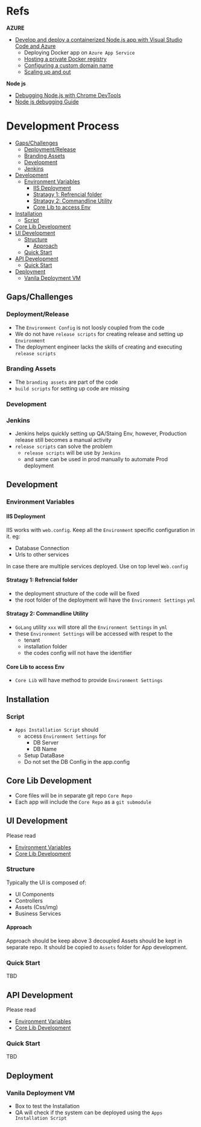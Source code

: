 # Refs

**AZURE**
- [Develop and deploy a containerized Node.js app with Visual Studio Code and Azure](https://docs.microsoft.com/en-us/azure/developer/javascript/how-to/develop-nodejs-on-azure)
  * Deploying Docker app on `Azure App Service`
  * [Hosting a private Docker registry](https://docs.microsoft.com/en-us/azure/developer/javascript/how-to/develop-nodejs-on-azure#hosting-a-private-docker-registry)
  * [Configuring a custom domain name](https://docs.microsoft.com/en-us/azure/developer/javascript/how-to/develop-nodejs-on-azure#configuring-a-custom-domain-name)
  * [Scaling up and out](https://docs.microsoft.com/en-us/azure/developer/javascript/how-to/develop-nodejs-on-azure#scaling-up-and-out)

**Node js**
 * [Debugging Node.js with Chrome DevTools](https://medium.com/@paul_irish/debugging-node-js-nightlies-with-chrome-devtools-7c4a1b95ae27)
 * [Node js debugging Guide](https://nodejs.org/en/docs/guides/debugging-getting-started/)

# Development Process

<!-- vim-markdown-toc GFM -->

* [Gaps/Challenges](#gapschallenges)
  * [Deployment/Release](#deploymentrelease)
  * [Branding Assets](#branding-assets)
  * [Development](#development)
  * [Jenkins](#jenkins)
* [Development](#development-1)
  * [Environment Variables](#environment-variables)
    * [IIS Deployment](#iis-deployment)
    * [Stratagy 1: Refrencial folder](#stratagy-1-refrencial-folder)
    * [Stratagy 2: Commandline Utility](#stratagy-2-commandline-utility)
    * [Core Lib to access Env](#core-lib-to-access-env)
* [Installation](#installation)
  * [Script](#script)
* [Core Lib Development](#core-lib-development)
* [UI Development](#ui-development)
  * [Structure](#structure)
    * [Approach](#approach)
  * [Quick Start](#quick-start)
* [API Development](#api-development)
  * [Quick Start](#quick-start-1)
* [Deployment](#deployment)
  * [Vanila Deployment VM](#vanila-deployment-vm)

<!-- vim-markdown-toc -->

## Gaps/Challenges

### Deployment/Release
* The `Environment Config` is not loosly coupled from the code
* We do not have `release scripts` for creating release and setting up `Environment`
* The deployment engineer lacks the skills of creating and executing `release scripts`

### Branding Assets
* The `branding assets` are part of the code
* `build scripts` for setting up code are missing

### Development

### Jenkins
* Jenkins helps quickly setting up QA/Staing Env, however, Production release still becomes a manual activity
* `release scripts` can solve the problem
  * `release scripts` will be use by `Jenkins`
  * and same can be used in prod manually to automate Prod deployment

## Development
### Environment Variables

#### IIS Deployment

IIS works with `web.config`.
Keep all the `Environment` specific configuration in it. eg:
* Database Connection
* Urls to other services

In case there are multiple services deployed. Use on top level `Web.config`

#### Stratagy 1: Refrencial folder
* the deployment structure of the code will be fixed
* the root folder of the deployment will have the `Environment Settings` `yml`

#### Stratagy 2: Commandline Utility
* `GoLang` utility `xxx` will store all the `Environment Settings` in `yml`
* these `Environment Settings` will be accessed with respet to the
  * tenant
  * installation folder
  * the codes config will not have the identifier

#### Core Lib to access Env
* `Core Lib` will have method to provide `Environment Settings`

## Installation
### Script
* `Apps Installation Script` should
  * access `Environment Settings` for
    * DB Server
    * DB Name
  * Setup DataBase
  * Do not set the DB Config in the app.config

## Core Lib Development
* Core files will be in separate git repo `Core Repo`
* Each app will include the `Core Repo` as a `git submodule`

## UI Development
Please read
* [Environment Variables](#environment-variables)
* [Core Lib Development](#core-lib-development)

### Structure
Typically the UI is composed of:
* UI Components
* Controllers
* Assets (Css/img)
* Business Services

#### Approach
Approach should be keep above 3 decoupled
Assets should be kept in separate repo. It should be copied to `Assets` folder for App development.

### Quick Start
TBD

## API Development
Please read
* [Environment Variables](#environment-variables)
* [Core Lib Development](#core-lib-development)

### Quick Start
TBD

## Deployment

### Vanila Deployment VM
* Box to test the Installation
* QA will check if the system can be deployed using the `Apps Installation Script`

